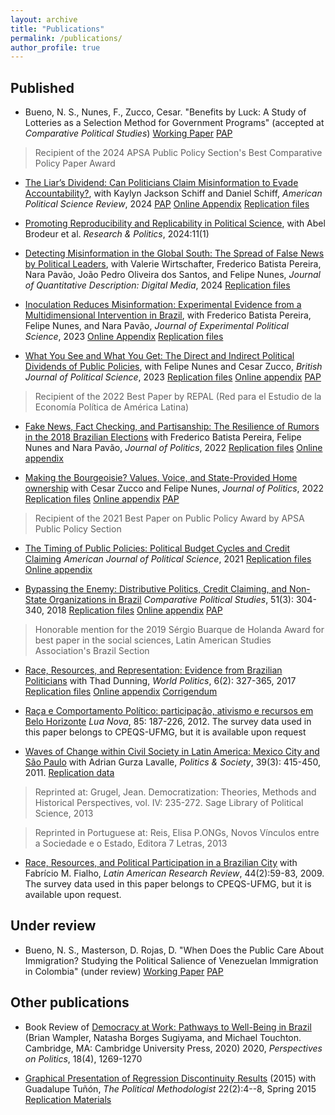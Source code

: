 ```yaml
---
layout: archive
title: "Publications"
permalink: /publications/
author_profile: true
---
```


## Published

- Bueno, N. S., Nunes, F., Zucco, Cesar. "Benefits by Luck: A Study of Lotteries as a Selection Method for Government Programs" (accepted at _Comparative Political Studies_) [Working Paper](https://papers.ssrn.com/sol3/papers.cfm?abstract_id=4411082) [PAP](https://osf.io/z8d4k?mode=&revisionId=&view_only=)

> Recipient of the 2024 APSA Public Policy Section's Best Comparative Policy Paper Award

- [The Liar’s Dividend: Can Politicians Claim Misinformation to Evade Accountability?](https://www.cambridge.org/core/journals/american-political-science-review/article/liars-dividend-can-politicians-claim-misinformation-to-evade-accountability/687FEE54DBD7ED0C96D72B26606AA073), with Kaylyn Jackson Schiff and Daniel Schiff, _American Political Science Review_, 2024 [PAP](https://osf.io/qpxr8/?view_only=) [Online Appendix](https://www.cambridge.org/core/journals/american-political-science-review/article/liars-dividend-can-politicians-claim-misinformation-to-evade-accountability/687FEE54DBD7ED0C96D72B26606AA073#supplementary-materials) [Replication files](https://dataverse.harvard.edu/dataset.xhtml?persistentId=doi:10.7910/DVN/MNO06W)

- [Promoting Reproducibility and Replicability in Political Science](https://journals.sagepub.com/doi/10.1177/20531680241233439), with Abel Brodeur et al. _Research & Politics_, 2024:11(1)

- [Detecting Misinformation in the Global South: The Spread of False News by Political Leaders](https://journalqd.org/article/view/4135/3872), with Valerie Wirtschafter, Frederico Batista Pereira, Nara Pavão, João Pedro Oliveira dos Santos, and Felipe Nunes, _Journal of Quantitative Description: Digital Media_, 2024 [Replication files](https://dataverse.harvard.edu/dataset.xhtml?persistentId=doi:10.7910/DVN/EQL5E4)


- [Inoculation Reduces Misinformation: Experimental Evidence from a Multidimensional Intervention in Brazil](https://www.cambridge.org/core/journals/journal-of-experimental-political-science/article/inoculation-reduces-misinformation-experimental-evidence-from-multidimensional-interventions-in-brazil/204E3EDCDAC90DF941F140FBEE847BBD), with Frederico Batista Pereira, Felipe Nunes, and Nara Pavão, _Journal of Experimental Political Science_, 2023 [Online Appendix](https://www.cambridge.org/core/journals/journal-of-experimental-political-science/article/inoculation-reduces-misinformation-experimental-evidence-from-multidimensional-interventions-in-brazil/204E3EDCDAC90DF941F140FBEE847BBD#supplementary-materials) [Replication files](https://dataverse.harvard.edu/dataset.xhtml?persistentId=doi:10.7910/DVN/ZHWIWG)

- [What You See and What You Get: The Direct and Indirect Political Dividends of Public Policies](https://www.cambridge.org/core/journals/british-journal-of-political-science/article/what-you-see-and-what-you-get-direct-and-indirect-political-dividends-of-public-policies/50B1E448E2EC60D06A7CFFE95E9BF2DF), with Felipe Nunes and Cesar Zucco, _British Journal of Political Science_, 2023 [Replication files](https://dataverse.harvard.edu/dataset.xhtml?persistentId=doi:10.7910/DVN/T1LA6E) [Online appendix](https://www.cambridge.org/core/journals/british-journal-of-political-science/article/what-you-see-and-what-you-get-direct-and-indirect-political-dividends-of-public-policies/50B1E448E2EC60D06A7CFFE95E9BF2DF#supplementary-materials) [PAP](https://osf.io/qxvh2?mode=&revisionId=&view_only=)

> Recipient of the 2022 Best Paper by REPAL (Red para el Estudio de la Economía Política de América Latina)

- [Fake News, Fact Checking, and Partisanship: The Resilience of Rumors in the 2018 Brazilian Elections](https://www.journals.uchicago.edu/doi/10.1086/719419) with Frederico Batista Pereira, Felipe Nunes and Nara Pavão, _Journal of Politics_, 2022 [Replication files](https://doi.org/10.7910/DVN/CSKA4Q) [Online appendix](https://www.journals.uchicago.edu/doi/suppl/10.1086/719419)

- [Making the Bourgeoisie? Values, Voice, and State-Provided Home ownership](https://www.journals.uchicago.edu/doi/10.1086/719275)
with Cesar Zucco and Felipe Nunes, _Journal of Politics_, 2022 [Replication files](https://doi.org/10.7910/DVN/VWWAHK) [Online appendix](https://www.journals.uchicago.edu/doi/suppl/10.1086/719275) [PAP](https://osf.io/qxvh2?mode=&revisionId=&view_only=)

> Recipient of the 2021 Best Paper on Public Policy Award by APSA Public Policy Section 

- [The Timing of Public Policies: Political Budget Cycles and Credit Claiming](https://onlinelibrary.wiley.com/doi/full/10.1111/ajps.12688?casa_token=bKSvWxRYRM4AAAAA%3AKZ3sgtNEtKa7DDlvDHyCOZ81r3drhCeufXRH3WK2WqsHu9SMSvCp1RGzs0hbW4fdtQjABDLGJ7B8mlkN) _American Journal of Political Science_, 2021
[Replication files](https://doi.org/10.7910/DVN/PTHMQU) [Online appendix](https://onlinelibrary.wiley.com/action/downloadSupplement?doi=10.1111%2Fajps.12688&file=ajps12688-sup-0001-Appendix.pdf)

- [Bypassing the Enemy: Distributive Politics, Credit Claiming, and Non-State Organizations in Brazil](https://journals.sagepub.com/doi/abs/10.1177/0010414017710255)
_Comparative Political Studies_, 51(3): 304-340, 2018 [Replication files](https://journals.sagepub.com/doi/suppl/10.1177/0010414017710255) [Online appendix](https://journals.sagepub.com/doi/suppl/10.1177/0010414017710255/suppl_file/cps_supplemental_material-Final.pdf) [PAP](https://osf.io/cqah4?mode=&revisionId=&view_only=)

> Honorable mention for the 2019 Sérgio Buarque de Holanda Award for best paper in the social sciences, Latin American Studies Association's Brazil Section 

- [Race, Resources, and Representation: Evidence from Brazilian Politicians](https://www.cambridge.org/core/journals/world-politics/article/abs/race-resources-and-representation/751CDDD26FA4892DD96A8F9C313BE2E3)
with Thad Dunning, _World Politics_, 6(2): 327-365, 2017 [Replication files](https://dataverse.harvard.edu/dataset.xhtml?persistentId=doi:10.7910/DVN/RAHUFD) [Online appendix](https://www.cambridge.org/core/journals/world-politics/article/abs/race-resources-and-representation/751CDDD26FA4892DD96A8F9C313BE2E3#supplementary-materials) [Corrigendum](https://www.cambridge.org/core/journals/world-politics/article/abs/race-resources-and-representation-evidence-from-brazilian-politicianscorrigendum/EB8A94CB2EA387DCDC0E51C73582A36B)
 
- [Raça e Comportamento Político: participação, ativismo e recursos em Belo Horizonte](https://www.scielo.br/j/ln/a/YT46KmtST4zV96wyRdq5FmR/abstract/?lang=pt) _Lua Nova_, 85: 187-226, 2012. The survey data used in this paper belongs to CPEQS-UFMG, but it is available upon request

- [Waves of Change within Civil Society in Latin America: Mexico City and São Paulo](https://journals.sagepub.com/doi/10.1177/0032329211415504) with Adrian Gurza Lavalle, _Politics & Society_, 39(3): 415-450, 2011. [Replication data](https://doi.org/10.7910/DVN/ZS566M)

> Reprinted at: Grugel, Jean. Democratization: Theories, Methods and Historical Perspectives, vol. IV: 235-272. Sage Library of Political Science, 2013 

> Reprinted in Portuguese at: Reis, Elisa P.ONGs, Novos Vínculos entre a Sociedade e o Estado, Editora 7 Letras, 2013 

- [Race, Resources, and Political Participation in a Brazilian City](https://www.jstor.org/stable/40783607) 
with Fabrício M. Fialho, _Latin American Research Review_, 44(2):59-83, 2009. The survey data used in this paper belongs to CPEQS-UFMG, but it is available upon request.

## Under review

- Bueno, N. S., Masterson, D. Rojas, D. "When Does the Public Care About Immigration? Studying the Political Salience of Venezuelan Immigration in Colombia" (under review) [Working Paper](https://osf.io/preprints/socarxiv/ftsuz) [PAP](https://osf.io/uk7qr)

## Other publications

- Book Review of [Democracy at Work: Pathways to Well-Being in Brazil](https://www.cambridge.org/core/journals/perspectives-on-politics/article/democracy-at-work-pathways-to-wellbeing-in-brazil-by-brian-wampler-natasha-borges-sugiyama-and-michael-touchton-cambridge-cambridge-university-press-2020-370p-9999-cloth/AD8A3AD7F2A7E55BD23DD50E19A87F51) (Brian Wampler, Natasha Borges Sugiyama, and Michael Touchton. Cambridge, MA: Cambridge University Press, 2020) 2020, _Perspectives on Politics_, 18(4), 1269-1270

- [Graphical Presentation of Regression Discontinuity Results](http://www.guadalupetunon.com/uploads/1/8/9/0/18901061/tpm_v22_n2.pdf) (2015) with Guadalupe Tuñón, _The Political Methodologist_ 22(2):4--8, Spring 2015 [Replication Materials](https://github.com/nataliabueno/Graphical-Presentation-of-Regression-Discontinuity-Results)





